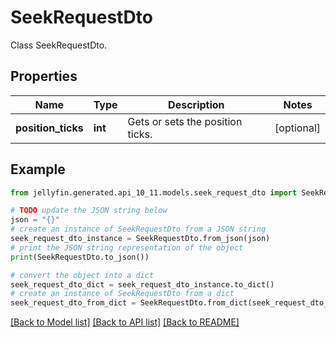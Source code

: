 # SeekRequestDto

Class SeekRequestDto.

## Properties

Name | Type | Description | Notes
------------ | ------------- | ------------- | -------------
**position_ticks** | **int** | Gets or sets the position ticks. | [optional] 

## Example

```python
from jellyfin.generated.api_10_11.models.seek_request_dto import SeekRequestDto

# TODO update the JSON string below
json = "{}"
# create an instance of SeekRequestDto from a JSON string
seek_request_dto_instance = SeekRequestDto.from_json(json)
# print the JSON string representation of the object
print(SeekRequestDto.to_json())

# convert the object into a dict
seek_request_dto_dict = seek_request_dto_instance.to_dict()
# create an instance of SeekRequestDto from a dict
seek_request_dto_from_dict = SeekRequestDto.from_dict(seek_request_dto_dict)
```
[[Back to Model list]](../README.md#documentation-for-models) [[Back to API list]](../README.md#documentation-for-api-endpoints) [[Back to README]](../README.md)


